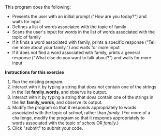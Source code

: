 This program does the following:

- Presents the user with an initial prompt ("How are you today?") and waits for input
- Defines a list of words associated with the topic of family
- Scans the user's input for words in the list of words associated with the topic of family
- If it finds a word associated with family, prints a specific response ("Tell me more about your family.") and waits for more input
- If it does not find a word associated with family, prints a general response ("What else do you want to talk about?") and waits for more input

**Instructions for this exercise**

1. Run the existing program.
2. Interact with it by typing a string that *does not* contain one of the strings in the list **family_words**, and observe its output.
3. Interact with it by typing a string that *does* contain one of the strings in the list **family_words**, and observe its output.
4. Modify the program so that it responds appropriately to words associated with the topic of *school*, rather than *family*. (For more of a challenge, modify the program so that it responds appropriately to words associated with the topic of *school* OR *family*.)
5. Click "submit" to submit your code.
